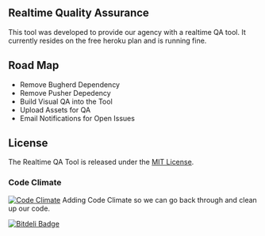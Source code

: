 ## Realtime Quality Assurance

This tool was developed to provide our agency with a realtime QA tool. It currently resides on the free heroku plan and is running fine.

## Road Map

- Remove Bugherd Dependency
- Remove Pusher Depedency
- Build Visual QA into the Tool
- Upload Assets for QA
- Email Notifications for Open Issues

## License

The Realtime QA Tool is released under the [MIT License](http://www.opensource.org/licenses/MIT).

### Code Climate
[![Code Climate](https://codeclimate.com/github/quangoinc/realtime_qa.png)](https://codeclimate.com/github/quangoinc/realtime_qa)
Adding Code Climate so we can go back through and clean up our code.


[![Bitdeli Badge](https://d2weczhvl823v0.cloudfront.net/quangoinc/realtime_qa/trend.png)](https://bitdeli.com/free "Bitdeli Badge")

